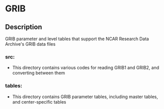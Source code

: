 # GRIB

## Description

GRIB parameter and level tables that support the NCAR Research Data Archive's GRIB data files

### **src:**

- This directory contains various codes for reading GRIB1 and GRIB2, and converting between them

### **tables:**

- This directory contains GRIB parameter tables, including master tables, and center-specific tables
